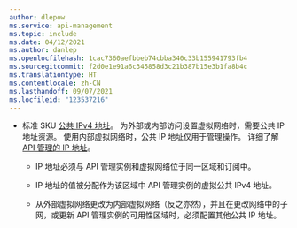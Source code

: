 ```yaml
---
author: dlepow
ms.service: api-management
ms.topic: include
ms.date: 04/12/2021
ms.author: danlep
ms.openlocfilehash: 1cac7360aefbbeb74cbba340c33b155941793fb4
ms.sourcegitcommit: f2d0e1e91a6c345858d3c21b387b15e3b1fa8b4c
ms.translationtype: HT
ms.contentlocale: zh-CN
ms.lasthandoff: 09/07/2021
ms.locfileid: "123537216"
---
```

* 标准 SKU [公共 IPv4 地址](../articles/virtual-network/public-ip-addresses.md#standard)。 为外部或内部访问设置虚拟网络时，需要公共 IP 地址资源。 使用内部虚拟网络时，公共 IP 地址仅用于管理操作。 详细了解 [API 管理的 IP 地址](../articles/api-management/api-management-howto-ip-addresses.md)。

  * IP 地址必须与 API 管理实例和虚拟网络位于同一区域和订阅中。

  * IP 地址的值被分配作为该区域中 API 管理实例的虚拟公共 IPv4 地址。 

  * 从外部虚拟网络更改为内部虚拟网络（反之亦然），并且在更改网络中的子网，或更新 API 管理实例的可用性区域时，必须配置其他公共 IP 地址。 


